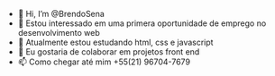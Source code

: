 - 👋 Hi, I’m @BrendoSena
- 👀 Estou interessado em uma primera oportunidade de emprego no desenvolvimento web
- 🌱 Atualmente estou estudando html, css e javascript
- 💞️ Eu gostaria de colaborar em projetos front end
- 📫 Como chegar até mim +55(21) 96704-7679

<!---
BrendoSena/BrendoSena is a ✨ special ✨ repository because its `README.md` (this file) appears on your GitHub profile.
You can click the Preview link to take a look at your changes.
--->
